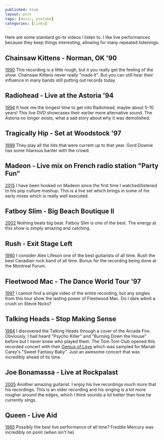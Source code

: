 ```yaml
---
published: true
layout: post
tags: [music, youtube]
categories: [links]
---
```


Here are some standard go-to videos I listen to. I like live performances because they keep things interesting, allowing for many repeated listenings.

## Chainsaw Kittens - Norman, OK '90
[1990](https://www.youtube.com/watch?v=PSGF94_Gl_E) This recording is a little rough, but it you really get the feeling of the show. Chainsaw Kittens never really "made it". But you can still hear their influence in many bands still putting out records today.

## Radiohead - Live at the Astoria '94
[1994](https://www.youtube.com/watch?v=QerNhaVjZ5o) It took me the longest time to get into Radiohead, maybe about 5-10 years! This live DVD showcases their earlier more alternative sound. The Astoria no longer exists, what a sad story about why it was demolished.

## Tragically Hip - Set at Woodstock '97
[1999](https://www.youtube.com/watch?v=lcK1P491lmk) They play all the hits that were current up to that year. Gord Downie has some hilarious banter with the crowd. 

## Madeon - Live mix on French radio station "Party Fun"
[2015](https://www.youtube.com/watch?v=leq45VVcP6A) I have been hooked on Madeon since the first time I watched/listened to his pop culture mashup. This is a live set which brings in some of his early mixes which is really well executed.

## Fatboy Slim - Big Beach Boutique II
[2002](https://www.youtube.com/watch?v=yDLKVOShCG8) Nothing beats big beat. Fatboy Slim is one of the best. The energy at this show is simply amazing and catching.

## Rush - Exit Stage Left
[1980](https://www.youtube.com/watch?v=4oSzKc25R54) I consider Alex Lifeson one of the best guitarists of all time. Rush the best Canadian rock band of all time. Bonus for the recording being done at the Montreal Forum.

## Fleetwood Mac - The Dance World Tour '97
[1997](https://www.youtube.com/watch?v=MrRVW-p8SJ8) I cannot find a single video of the entire recording, but any singles from this tour show the lasting power of Fleetwood Mac. Do I dare admit a crush on Stevie Nicks?

## Talking Heads - Stop Making Sense
[1984](https://www.youtube.com/watch?v=uTezUIuJHTw) I discovered the Talking Heads through a cover of the Arcade Fire. Obviously, I had heard "Psycho Killer" and "Burning Down the House" before but I never knew who played them. The Tom Tom Club opened this recorded concert with their [Genius of Love](https://www.youtube.com/watch?v=XIW4skg3Ceo) which was sampled for Mariah Carey's "Sweet Fantasy Baby". Just an awesome concert that was incredibly ahead of its time.

## Joe Bonamassa - Live at Rockpalast
[2005](https://www.youtube.com/watch?v=1zrlzyn7T24) Another amazing guitarist. I enjoy his live recordings much more that his recordings. This is an older recording and his singing is a lot more rougher around the edges, which I think sounds a lot better than how he currently sings.

## Queen - Live Aid
[1985](https://www.youtube.com/watch?v=A22oy8dFjqc) Possibly the best live performance of all time? Freddie Mercury was incredibly on point (when isn't he)


